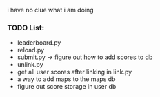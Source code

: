 i have no clue what i am doing
### TODO List:
- leaderboard.py
- reload.py
- submit.py -> figure out how to add scores to db
- unlink.py
- get all user scores after linking in link.py
- a way to add maps to the maps db
- figure out score storage in user db